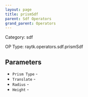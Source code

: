 ```yaml
---
layout: page
title: prismSdf
parent: Sdf Operators
grand_parent: Operators
---
```


Category: sdf

OP Type: raytk.operators.sdf.prismSdf

## Parameters

* `Prism Type` - 
* `Translate` - 
* `Radius` - 
* `Height` -

